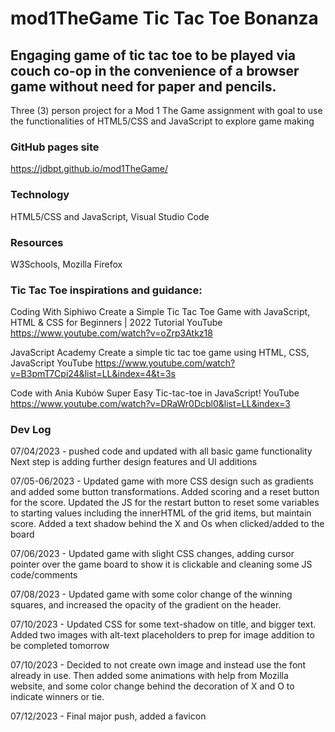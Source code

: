 # mod1TheGame  Tic Tac Toe Bonanza

## Engaging game of tic tac toe to be played via couch co-op in the convenience of a browser game without need for paper and pencils.

Three (3) person project for a Mod 1 The Game assignment with goal to use the functionalities of HTML5/CSS and JavaScript to explore game making

### GitHub pages site
 https://jdbpt.github.io/mod1TheGame/

### Technology
HTML5/CSS and JavaScript, Visual Studio Code

### Resources
W3Schools, Mozilla Firefox

### Tic Tac Toe inspirations and guidance: 

Coding With Siphiwo
Create a Simple Tic Tac Toe Game with JavaScript, HTML & CSS for Beginners | 2022 Tutorial 
YouTube
 https://www.youtube.com/watch?v=oZrp3Atkz18


JavaScript Academy
Create a simple tic tac toe game using HTML, CSS, JavaScript
YouTube
 https://www.youtube.com/watch?v=B3pmT7Cpi24&list=LL&index=4&t=3s  


Code with Ania Kubów
Super Easy Tic-tac-toe in JavaScript!
YouTube
https://www.youtube.com/watch?v=DRaWr0Dcbl0&list=LL&index=3 

### Dev Log

07/04/2023 - pushed code and updated with all basic game functionality 
Next step is adding further design features and UI additions

07/05-06/2023 - Updated game with more CSS design such as gradients and added some button transformations.  Added scoring and a reset button for the score.  Updated the JS for the restart button to reset some variables to starting values including the innerHTML of the grid items, but maintain score. Added a text shadow behind the X and Os when clicked/added to the board

07/06/2023 - Updated game with slight CSS changes, adding cursor pointer over the game board to show it is clickable and cleaning some JS code/comments

07/08/2023 - Updated game with some color change of the winning squares, and increased the opacity of the gradient on the header. 

07/10/2023 - Updated CSS for some text-shadow on title, and bigger text.  Added two images with alt-text placeholders to prep for image addition to be completed tomorrow

07/10/2023 - Decided to not create own image and instead use the font already in use.  Then added some animations with help from Mozilla website, and some color change behind the decoration of X and O to indicate winners or tie.

07/12/2023 - Final major push, added a favicon